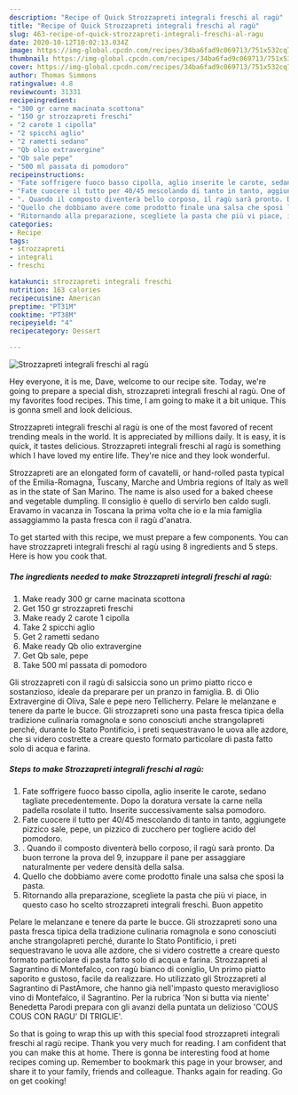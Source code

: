 ```yaml
---
description: "Recipe of Quick Strozzapreti integrali freschi al ragù"
title: "Recipe of Quick Strozzapreti integrali freschi al ragù"
slug: 463-recipe-of-quick-strozzapreti-integrali-freschi-al-ragu
date: 2020-10-12T10:02:13.034Z
image: https://img-global.cpcdn.com/recipes/34ba6fad9c069713/751x532cq70/strozzapreti-integrali-freschi-al-ragu-recipe-main-photo.jpg
thumbnail: https://img-global.cpcdn.com/recipes/34ba6fad9c069713/751x532cq70/strozzapreti-integrali-freschi-al-ragu-recipe-main-photo.jpg
cover: https://img-global.cpcdn.com/recipes/34ba6fad9c069713/751x532cq70/strozzapreti-integrali-freschi-al-ragu-recipe-main-photo.jpg
author: Thomas Simmons
ratingvalue: 4.8
reviewcount: 31331
recipeingredient:
- "300 gr carne macinata scottona"
- "150 gr strozzapreti freschi"
- "2 carote 1 cipolla"
- "2 spicchi aglio"
- "2 rametti sedano"
- "Qb olio extravergine"
- "Qb sale pepe"
- "500 ml passata di pomodoro"
recipeinstructions:
- "Fate soffrigere fuoco basso cipolla, aglio inserite le carote, sedano tagliate precedentemente. Dopo la doratura versate la carne nella padella rosolate il tutto. Inserite successivamente salsa pomodoro."
- "Fate cuocere il tutto per 40/45 mescolando di tanto in tanto, aggiungete pizzico sale, pepe, un pizzico di zucchero per togliere acido del pomodoro."
- ". Quando il composto diventerà bello corposo, il ragù sarà pronto. Da buon terrone la prova del 9, inzuppare il pane per assaggiare naturalmente per vedere densità della salsa."
- "Quello che dobbiamo avere come prodotto finale una salsa che sposi la pasta."
- "Ritornando alla preparazione, scegliete la pasta che più vi piace, in questo caso ho scelto strozzapreti integrali freschi. Buon appetito"
categories:
- Recipe
tags:
- strozzapreti
- integrali
- freschi

katakunci: strozzapreti integrali freschi 
nutrition: 163 calories
recipecuisine: American
preptime: "PT31M"
cooktime: "PT38M"
recipeyield: "4"
recipecategory: Dessert

---
```



![Strozzapreti integrali freschi al ragù](https://img-global.cpcdn.com/recipes/34ba6fad9c069713/751x532cq70/strozzapreti-integrali-freschi-al-ragu-recipe-main-photo.jpg)

Hey everyone, it is me, Dave, welcome to our recipe site. Today, we're going to prepare a special dish, strozzapreti integrali freschi al ragù. One of my favorites food recipes. This time, I am going to make it a bit unique. This is gonna smell and look delicious.

Strozzapreti integrali freschi al ragù is one of the most favored of recent trending meals in the world. It is appreciated by millions daily. It is easy, it is quick, it tastes delicious. Strozzapreti integrali freschi al ragù is something which I have loved my entire life. They're nice and they look wonderful.

Strozzapreti are an elongated form of cavatelli, or hand-rolled pasta typical of the Emilia-Romagna, Tuscany, Marche and Umbria regions of Italy as well as in the state of San Marino. The name is also used for a baked cheese and vegetable dumpling. Il consiglio è quello di servirlo ben caldo sugli. Eravamo in vacanza in Toscana la prima volta che io e la mia famiglia assaggiammo la pasta fresca con il ragù d&#39;anatra.


To get started with this recipe, we must prepare a few components. You can have strozzapreti integrali freschi al ragù using 8 ingredients and 5 steps. Here is how you cook that.

<!--inarticleads1-->

##### The ingredients needed to make Strozzapreti integrali freschi al ragù:

1. Make ready 300 gr carne macinata scottona
1. Get 150 gr strozzapreti freschi
1. Make ready 2 carote 1 cipolla
1. Take 2 spicchi aglio
1. Get 2 rametti sedano
1. Make ready Qb olio extravergine
1. Get Qb sale, pepe
1. Take 500 ml passata di pomodoro


Gli strozzapreti con il ragù di salsiccia sono un primo piatto ricco e sostanzioso, ideale da preparare per un pranzo in famiglia. B. di Olio Extravergine di Oliva, Sale e pepe nero Tellicherry. Pelare le melanzane e tenere da parte le bucce. Gli strozzapreti sono una pasta fresca tipica della tradizione culinaria romagnola e sono conosciuti anche strangolapreti perché, durante lo Stato Pontificio, i preti sequestravano le uova alle azdore, che si videro costrette a creare questo formato particolare di pasta fatto solo di acqua e farina. 

<!--inarticleads2-->

##### Steps to make Strozzapreti integrali freschi al ragù:

1. Fate soffrigere fuoco basso cipolla, aglio inserite le carote, sedano tagliate precedentemente. Dopo la doratura versate la carne nella padella rosolate il tutto. Inserite successivamente salsa pomodoro.
1. Fate cuocere il tutto per 40/45 mescolando di tanto in tanto, aggiungete pizzico sale, pepe, un pizzico di zucchero per togliere acido del pomodoro.
1. . Quando il composto diventerà bello corposo, il ragù sarà pronto. Da buon terrone la prova del 9, inzuppare il pane per assaggiare naturalmente per vedere densità della salsa.
1. Quello che dobbiamo avere come prodotto finale una salsa che sposi la pasta.
1. Ritornando alla preparazione, scegliete la pasta che più vi piace, in questo caso ho scelto strozzapreti integrali freschi. Buon appetito


Pelare le melanzane e tenere da parte le bucce. Gli strozzapreti sono una pasta fresca tipica della tradizione culinaria romagnola e sono conosciuti anche strangolapreti perché, durante lo Stato Pontificio, i preti sequestravano le uova alle azdore, che si videro costrette a creare questo formato particolare di pasta fatto solo di acqua e farina. Strozzapreti al Sagrantino di Montefalco, con ragù bianco di coniglio, Un primo piatto saporito e gustoso, facile da realizzare. Ho utilizzato gli Strozzapreti al Sagrantino di PastAmore, che hanno già nell&#39;impasto questo meraviglioso vino di Montefalco, il Sagrantino. Per la rubrica &#39;Non si butta via niente&#39; Benedetta Parodi prepara con gli avanzi della puntata un delizioso &#39;COUS COUS CON RAGU&#39; DI TRIGLIE&#39;. 

So that is going to wrap this up with this special food strozzapreti integrali freschi al ragù recipe. Thank you very much for reading. I am confident that you can make this at home. There is gonna be interesting food at home recipes coming up. Remember to bookmark this page in your browser, and share it to your family, friends and colleague. Thanks again for reading. Go on get cooking!
